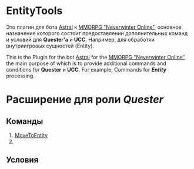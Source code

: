 # EntityTools
Это плагин для бота [Astral](https://www.neverwinter-bot.com/forums/index.php) к [MMORPG "Neverwinter Online"](https://www.arcgames.com/en/games/neverwinter/news), основное назначение которого состоит предоставлении дополнительных команд и условий для **Quester'a** и **UCC**. Например, для обработки внутриигровых сущностей (Entity).

This is the Plugin for the bot [Astral](https://www.neverwinter-bot.com/forums/index.php) for the [MMORPG "Neverwinter Online"](https://www.arcgames.com/en/games/neverwinter/news) the main purpose of which is to provide additional commands and conditions for **Quester** и **UCC**. For example, Commands for ___Entity___ processing.

# Расширение для роли ***Quester***

## Команды
1. [MoveToEntity](./Quester/Actions/MoveToEntity-RU.md)
2. 

## Условия